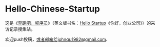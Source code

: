 # Hello-Chinese-Startup

这是《[奔跑吧，程序员](http://www.ituring.com.cn/book/1776)》（英文版书名：[Hello Startup](https://www.hello-startup.net/)《你好，创业公司》）的采访记录搜集站。

欢迎push投稿，或者邮箱给johnqu1982@gmail.com.
